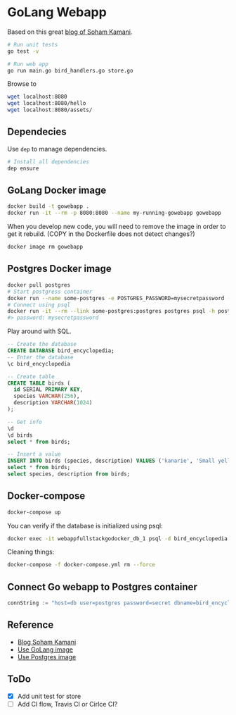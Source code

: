 # GoLang Webapp

Based on this great [blog of Soham Kamani](https://www.sohamkamani.com/blog/2017/09/13/how-to-build-a-web-application-in-golang/).

```bash
# Run unit tests
go test -v

# Run web app
go run main.go bird_handlers.go store.go
```

Browse to

```bash
wget localhost:8080
wget localhost:8080/hello
wget localhost:8080/assets/
```

## Dependecies

Use `dep` to manage dependencies.

```bash
# Install all dependencies
dep ensure
```

## GoLang Docker image

```bash
docker build -t gowebapp .
docker run -it --rm -p 8080:8080 --name my-running-gowebapp gowebapp
```

When you develop new code, you will need to remove the image in order to get it rebuild. (COPY in the Dockerfile does not detect changes?)

```bash
docker image rm gowebapp
```

## Postgres Docker image

```bash
docker pull postgres
# Start postgress container
docker run --name some-postgres -e POSTGRES_PASSWORD=mysecretpassword -d postgres
# Connect using psql
docker run -it --rm --link some-postgres:postgres postgres psql -h postgres -U postgres
#> password: mysecretpassword
```

Play around with SQL.

```sql
-- Create the database
CREATE DATABASE bird_encyclopedia;
-- Enter the database
\c bird_encyclopedia

-- Create table
CREATE TABLE birds (
  id SERIAL PRIMARY KEY,
  species VARCHAR(256),
  description VARCHAR(1024)
);

-- Get info
\d
\d birds
select * from birds;

-- Insert a value
INSERT INTO birds (species, description) VALUES ('kanarie', 'Small yellow brid');
select * from birds;
select species, description from birds;
```

## Docker-compose

```bash
docker-compose up
```

You can verify if the database is initialized using psql:

```bash
docker exec -it webappfullstackgodocker_db_1 psql -d bird_encyclopedia -U postgres -c "select * from birds;"
```

Cleaning things:

```bash
docker-compose -f docker-compose.yml rm --force
```

## Connect Go webapp to Postgres container

```go
connString := "host=db user=postgres password=secret dbname=bird_encyclopedia sslmode=disable"
```

## Reference

- [Blog Soham Kamani](https://www.sohamkamani.com/blog/2017/09/13/how-to-build-a-web-application-in-golang/)
- [Use GoLang image](https://hub.docker.com/_/golang/)
- [Use Postgres image](https://hub.docker.com/_/postgres/)

## ToDo

- [x] Add unit test for store
- [ ] Add CI flow, Travis CI or Cirlce CI?
